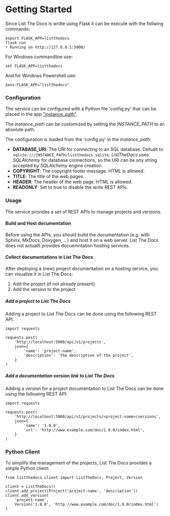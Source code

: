 # Getting Started

Since List The Docs is writte using Flask it can be execute with the follwing
commands:

    export FLASK_APP=listthedocs
    flask run
    * Running on http://127.0.0.1:5000/

For Windows commandline use:

    set FLASK_APP=listthedocs

And for Windows Powershell use:

    $env:FLASK_APP="listthedocs"

### Configuration

The service can be configured with a Python file 'config.py' that can be placed in the app
["instance_path"](https://flask.palletsprojects.com/en/1.0.x/config/#instance-folders).

The *instance_path* can be customized by setting the *INSTANCE_PATH* to an absolute path.

The configuration is loaded from the 'config.py' in the *instance_path*:

- **DATABASE_URI**: The URI for connecting to an SQL database. Defualt to 
  `sqlite:///INSTANCE_PATH/listthedocs.sqlite`. *ListTheDocs* uses *SQLAlchemy* for 
  database connections, so the URI can be any string accepted by *SQLAlchemy* engine creation.
- **COPYRIGHT**: The copyright footer message. HTML is allowed.
- **TITLE**: The title of the web pages.
- **HEADER**: The header of the web page. HTML is allowed.
- **READONLY**: Set to true to disable the write REST APIs.

### Usage

The service provides a set of REST APIs to manage projects and versions.

#### Build and Host documentation

Before using the APIs, you should build the documentation (e.g. with Sphinx, MkDocs, 
Doxygen, ...) and host it on a web server. List The Docs does not actuallt provides 
docuemntation hosting services.

#### Collect documentations in List The Docs

After deploying a (new) project documentation on a hosting service, you can visualize
it in List The Docs:

1. Add the project (if not already present)
2. Add the version to the project

##### Add a project to List The Docs

Adding a project to List The Docs can be done using the following REST API:

    import requests

    requests.post(
        'http://localhost:5000/api/v1/projects', 
        json={
            'name': 'project-name',
            'description': 'The description of the project',
        }
    )


##### Add a documentation version link to List The Docs

Adding a version for a project documentation to List The Docs can be done 
using the following REST API:

    import requests

    requests.post(
        'http://localhost:5000/api/v1/projects/<project-name>/versions', 
        json={
            'name': '1.0.0',
            'url': 'http://www.example.com/doc/1.0.0/index.html',
        }
    )


### Python Client

To simplify the management of the projects, List The Docs provides a 
simple Python client:

    from listthedocs.client import ListTheDocs, Project, Version

    client = ListTheDocs()
    client.add_project(Project('project-name', 'description'))
    client.add_version(
        'project-name', 
        Version('1.0.0', 'http://www.example.com/doc/1.0.0/index.html')
    )

